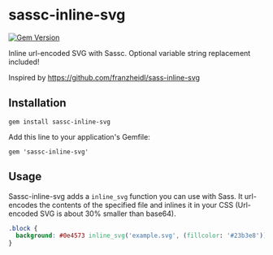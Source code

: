 # sassс-inline-svg

[![Gem Version](https://badge.fury.io/rb/sassc-inline-svg.svg)](https://badge.fury.io/rb/sassc-inline-svg)

Inline url-encoded SVG with Sassc. Optional variable string replacement included!

Inspired by https://github.com/franzheidl/sass-inline-svg

## Installation

    gem install sassc-inline-svg

Add this line to your application's Gemfile:

    gem 'sassc-inline-svg'

## Usage

Sassc-inline-svg adds a `inline_svg` function you can use with Sass. It url-encodes the contents of the specified file and inlines it in your CSS (Url-encoded SVG is about 30% smaller than base64).


```css
.block {
  background: #0e4573 inline_svg('example.svg', (fillcolor: '#23b3e8')) no-repeat;
}
```
